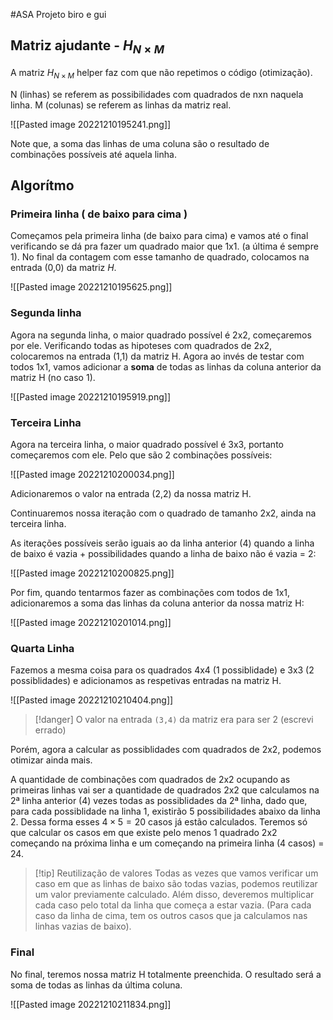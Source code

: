 #ASA 
Projeto biro e gui

## Matriz ajudante - $H_{N \times M}$

A matriz $H_{N \times M}$  helper faz com que não repetimos o código (otimização).

N (linhas) se referem as possibilidades com quadrados de nxn naquela linha.
M (colunas) se referem as linhas da matriz real.

![[Pasted image 20221210195241.png]]

Note que,  a soma das linhas de uma coluna são o resultado de combinações possíveis até aquela linha.

## Algorítmo

### Primeira linha ( de baixo para cima )

Começamos pela primeira linha (de baixo para cima) e vamos até o final verificando se dá pra fazer um quadrado maior que 1x1. (a última é sempre 1). No final da contagem com esse tamanho de quadrado, colocamos na entrada (0,0) da matriz *H*.

![[Pasted image 20221210195625.png]]

### Segunda linha

Agora na segunda linha, o maior quadrado possível é 2x2, começaremos por ele. Verificando todas as hipoteses com quadrados de 2x2, colocaremos na entrada (1,1) da matriz H. Agora ao invés de testar com todos 1x1, vamos adicionar a **soma** de todas as linhas da coluna anterior da matriz H (no caso 1).

![[Pasted image 20221210195919.png]]

### Terceira Linha

Agora na terceira linha, o maior quadrado possível é 3x3, portanto começaremos com ele. Pelo que são 2 combinações possíveis:

![[Pasted image 20221210200034.png]]

Adicionaremos o valor na entrada (2,2) da nossa matriz H.

Continuaremos nossa iteração com o quadrado de tamanho 2x2, ainda na terceira linha.

As iterações possíveis serão iguais ao da linha anterior (4) quando a linha de baixo é vazia + possibilidades quando a linha de baixo não é vazia = 2:

![[Pasted image 20221210200825.png]]

Por fim, quando tentarmos fazer as combinações com todos de 1x1, adicionaremos a soma das linhas da coluna anterior da nossa matriz H:

![[Pasted image 20221210201014.png]]

### Quarta Linha

Fazemos a mesma coisa para os quadrados 4x4 (1 possiblidade) e 3x3 (2 possiblidades) e adicionamos as respetivas entradas na matriz H.

![[Pasted image 20221210210404.png]]
> [!danger] O valor na entrada `(3,4)` da matriz era para ser 2 (escrevi errado)


Porém, agora a calcular as possiblidades com quadrados de 2x2, podemos otimizar ainda mais.

A quantidade de combinações com quadrados de 2x2 ocupando as primeiras linhas vai ser a quantidade de quadrados 2x2 que calculamos na 2ª linha anterior (4) vezes todas as possiblidades da 2ª linha, dado que, para cada possiblidade na linha 1, existirão 5 possibilidades abaixo da linha 2. Dessa forma esses  $4 \times 5 = 20$ casos já estão calculados. Teremos só que calcular os casos em que existe pelo menos 1 quadrado 2x2 começando na próxima linha e um começando na primeira linha (4 casos) = 24.

> [!tip] Reutilização de valores
> Todas as vezes que vamos verificar um caso em que as linhas de baixo são todas vazias, podemos reutilizar um valor previamente calculado. Além disso, deveremos multiplicar cada caso pelo total da linha que começa a estar vazia. (Para cada caso da linha de cima, tem os outros casos que ja calculamos nas linhas vazias de baixo).

### Final

No final, teremos nossa matriz H totalmente preenchida. O resultado será a soma de todas as linhas da última coluna.

![[Pasted image 20221210211834.png]]

